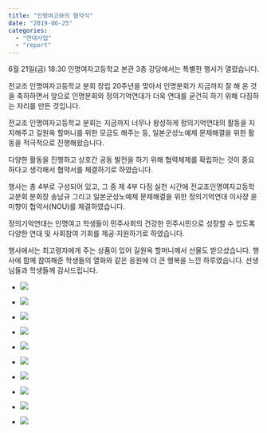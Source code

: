 ```yaml
---
title: "인명여고와의 협약식"
date: "2019-06-25"
categories: 
  - "연대사업"
  - "report"
---
```


6월 21일(금) 18:30 인명여자고등학교 본관 3층 강당에서는 특별한 행사가 열렸습니다.

전교조 인명여자고등학교 분회 창립 20주년을 맞아서 인명분회가 지금까지 잘 해 온 것을 축하하면서 앞으로 인명분회와 정의기억연대가 더욱 연대를 굳건히 하기 위해 다짐하는 자리를 만든 것입니다.

전교조 인명여자고등학교 분회는 지금까지 너무나 왕성하게 정의기억연대의 활동을 지지해주고 길원옥 할머니를 위한 모금도 해주는 등, 일본군성노예제 문제해결을 위한 활동을 적극적으로 진행해왔습니다.

다양한 활동을 진행하고 상호간 공동 발전을 하기 위해 협력체제를 확립하는 것이 중요하다고 생각해서 협약서를 체결하기로 하였습니다.

행사는 총 4부로 구성되어 있고, 그 중 제 4부 다짐 실천 시간에 전교조인명여자고등학교분회 분회장 송남규 그리고 일본군성노예제 문제해결을 위한 정의기억연대 이사장 윤미향이 협약서(NOU)를 체결하였습니다.

정의기억연대는 인명여고 학생들이 민주사회의 건강한 민주시민으로 성장할 수 있도록 다양한 연대 및 사회참여 기회를 제공·지원하기로 하였습니다.

행사에서는 최고령자에게 주는 상품이 있어 길원옥 할머니께서 선물도 받으셨습니다. 행사에 함께 참여해준 학생들의 열화와 같은 응원에 더 큰 행복을 느낀 하루였습니다. 선생님들과 학생들께 감사드립니다.

- ![](https://r2.womenandwar.net/2019/06/photo_2019-06-21_18-22-22.jpg)
    
- ![](https://r2.womenandwar.net/2019/06/photo_2019-06-21_18-23-07.jpg)
    
- ![](https://r2.womenandwar.net/2019/06/photo_2019-06-21_18-34-24.jpg)
    
- ![](https://r2.womenandwar.net/2019/06/photo_2019-06-21_18-46-39.jpg)
    
- ![](https://r2.womenandwar.net/2019/06/photo_2019-06-21_19-14-27.jpg)
    
- ![](https://r2.womenandwar.net/2019/06/photo_2019-06-21_20-03-58.jpg)
    
- ![](https://r2.womenandwar.net/2019/06/photo_2019-06-21_20-04-30.jpg)
    
- ![](https://r2.womenandwar.net/2019/06/photo_2019-06-21_20-05-06.jpg)
    
- ![](https://r2.womenandwar.net/2019/06/photo_2019-06-21_20-05-38.jpg)
    
- ![](https://r2.womenandwar.net/2019/06/photo_2019-06-21_20-06-07.jpg)
